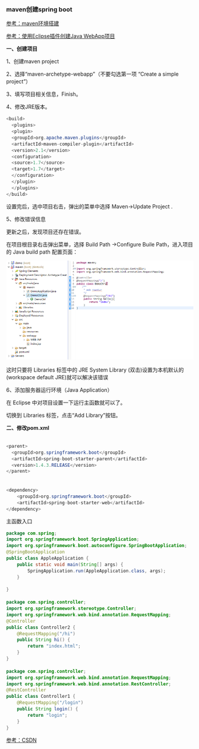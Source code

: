 


### maven创建spring boot

[参考：maven环境搭建](http://www.cnblogs.com/wenziii/p/6075929.html)

[参考：使用Eclipse插件创建Java WebApp项目](http://www.cnblogs.com/wenziii/p/6075929.html)

**一、创建项目**

1、创建maven project

2、选择“maven-archetype-webapp”（不要勾选第一项 “Create a simple project”）

3、填写项目相关信息，Finish。

4、修改JRE版本。

```java
<build>
  <plugins>
  <plugin>
  <groupId>org.apache.maven.plugins</groupId>
  <artifactId>maven-compiler-plugin</artifactId>
  <version>2.1</version>
  <configuration>
  <source>1.7</source>
  <target>1.7</target>
  </configuration>
  </plugin>
  </plugins>
</build>
```

设置完后，选中项目右击，弹出的菜单中选择 Maven->Update Project .

5、修改错误信息

更新之后，发现项目还存在错误。

在项目根目录右击弹出菜单，选择 Build Path ->Configure Buile Path，进入项目的 Java build path 配置页面：

![](img/1.png)

这时只要将 Libraries 标签中的 JRE System Library (双击)设置为本机默认的(workspace default JRE)就可以解决该错误

6、添加服务器运行环境（Java Application）

在 Eclipse 中对项目设置一下运行主函数就可以了。

切换到 Libraries 标签，点击“Add Library”按钮。

**二、修改pom.xml**

```java

<parent>
  <groupId>org.springframework.boot</groupId>
  <artifactId>spring-boot-starter-parent</artifactId>
  <version>1.4.3.RELEASE</version>
</parent>


<dependency>
    <groupId>org.springframework.boot</groupId>
    <artifactId>spring-boot-starter-web</artifactId>
</dependency>


```

主函数入口

```java
package com.spring;
import org.springframework.boot.SpringApplication;
import org.springframework.boot.autoconfigure.SpringBootApplication;
@SpringBootApplication
public class AppleApplication {
    public static void main(String[] args) {
        SpringApplication.run(AppleApplication.class, args);
    }
    
}

package com.spring.controller;
import org.springframework.stereotype.Controller;
import org.springframework.web.bind.annotation.RequestMapping;
@Controller
public class Controller2 {
	@RequestMapping("/hi")
	public String hi() {
		return "index.html";
	}
}

package com.spring.controller;
import org.springframework.web.bind.annotation.RequestMapping;
import org.springframework.web.bind.annotation.RestController;
@RestController
public class Controller1 {
	@RequestMapping("/login")
	public String login() {
		return "login";
	}
}

```
[参考：CSDN](https://blog.csdn.net/webzhuce/article/details/54176004)

